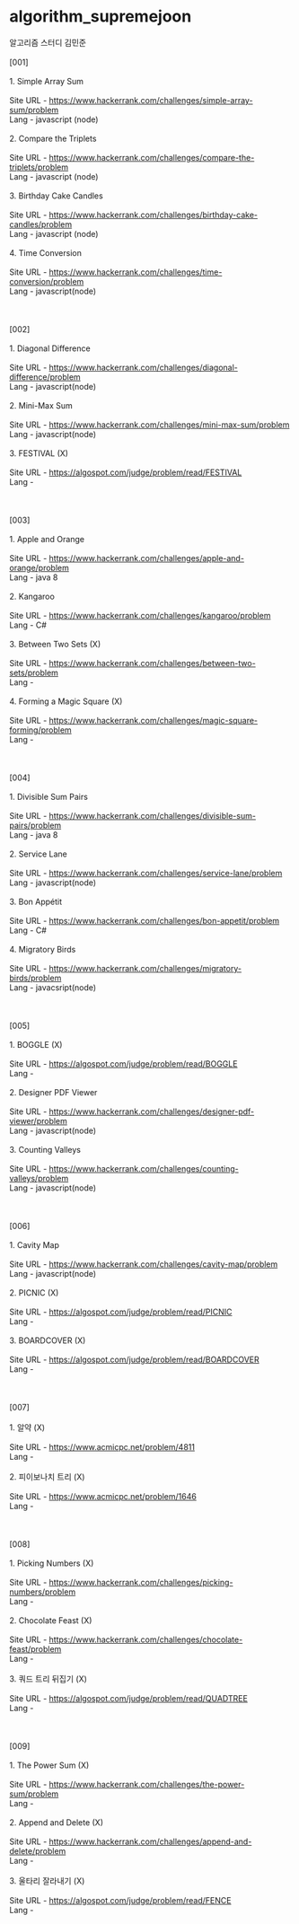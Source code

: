 # algorithm_supremejoon
알고리즘 스터디 김민준
<br/><br/>
[001] 
<br/><br/>
    1. Simple Array Sum <br/><br/>
        Site URL - https://www.hackerrank.com/challenges/simple-array-sum/problem <br/>
        Lang     - javascript (node) <br/><br/>
    2. Compare the Triplets <br/><br/>
        Site URL - https://www.hackerrank.com/challenges/compare-the-triplets/problem <br/>
        Lang     - javascript (node) <br/><br/>
    3. Birthday Cake Candles <br/><br/>
        Site URL - https://www.hackerrank.com/challenges/birthday-cake-candles/problem <br/>
        Lang     - javascript (node) <br/><br/>
    4. Time Conversion <br/><br/>
        Site URL - https://www.hackerrank.com/challenges/time-conversion/problem <br/>
        Lang     - javascript(node) <br/><br/>
<br/><br/>
[002] 
<br/><br/>
    1. Diagonal Difference <br/><br/>
        Site URL - https://www.hackerrank.com/challenges/diagonal-difference/problem <br/>
        Lang     - javascript(node) <br/><br/>
    2. Mini-Max Sum <br/><br/>
        Site URL - https://www.hackerrank.com/challenges/mini-max-sum/problem <br/>
        Lang     - javascript(node) <br/><br/>
    3. FESTIVAL (X) <br/><br/>
        Site URL - https://algospot.com/judge/problem/read/FESTIVAL <br/>
        Lang     - <br/><br/>
<br/><br/>
[003] 
<br/><br/>
    1. Apple and Orange <br/><br/>
        Site URL - https://www.hackerrank.com/challenges/apple-and-orange/problem <br/>
        Lang     - java 8 <br/><br/>
    2. Kangaroo <br/><br/>
        Site URL - https://www.hackerrank.com/challenges/kangaroo/problem <br/>
        Lang     - C# <br/><br/>
    3.  Between Two Sets (X) <br/><br/>
        Site URL - https://www.hackerrank.com/challenges/between-two-sets/problem <br/>
        Lang     - <br/><br/>
    4. Forming a Magic Square (X) <br/><br/>
        Site URL - https://www.hackerrank.com/challenges/magic-square-forming/problem <br/>
        Lang     - <br/><br/>
<br/><br/>
[004] 
<br/><br/>
    1. Divisible Sum Pairs <br/><br/>
        Site URL - https://www.hackerrank.com/challenges/divisible-sum-pairs/problem <br/>
        Lang     - java 8 <br/><br/>
    2. Service Lane <br/><br/>
        Site URL - https://www.hackerrank.com/challenges/service-lane/problem <br/>
        Lang     - javascript(node) <br/><br/>
    3. Bon Appétit <br/><br/>
        Site URL - https://www.hackerrank.com/challenges/bon-appetit/problem <br/>
        Lang     - C# <br/><br/>
    4. Migratory Birds <br/><br/>
        Site URL - https://www.hackerrank.com/challenges/migratory-birds/problem <br/>
        Lang     - javacsript(node) <br/><br/>
<br/><br/>
[005]
<br/><br/>
    1. BOGGLE (X) <br/><br/>
        Site URL - https://algospot.com/judge/problem/read/BOGGLE <br/>
        Lang     - <br/><br/>
    2. Designer PDF Viewer <br/><br/>
        Site URL - https://www.hackerrank.com/challenges/designer-pdf-viewer/problem <br/>
        Lang     - javascript(node) <br/><br/>
    3. Counting Valleys <br/><br/>
        Site URL - https://www.hackerrank.com/challenges/counting-valleys/problem <br/>
        Lang     - javascript(node) <br/><br/>
<br/><br/>
[006]
<br/><br/>
    1. Cavity Map <br/><br/>
        Site URL - https://www.hackerrank.com/challenges/cavity-map/problem <br/>
        Lang     - javascript(node) <br/><br/>
    2. PICNIC (X)  <br/><br/>
        Site URL - https://algospot.com/judge/problem/read/PICNIC <br/>
        Lang     - <br/><br/>
    3. BOARDCOVER (X)  <br/><br/>
        Site URL - https://algospot.com/judge/problem/read/BOARDCOVER <br/>
        Lang     - <br/><br/>
<br/><br/>
[007]
<br/><br/>
    1. 알약 (X) <br/><br/>
        Site URL - https://www.acmicpc.net/problem/4811 <br/>
        Lang     - <br/><br/>
    2. 피이보나치 트리 (X)  <br/><br/>
        Site URL - https://www.acmicpc.net/problem/1646 <br/>
        Lang     - <br/><br/>
<br/><br/>
[008]
<br/><br/>
    1. Picking Numbers (X) <br/><br/>
        Site URL - https://www.hackerrank.com/challenges/picking-numbers/problem <br/>
        Lang     - <br/><br/>
    2. Chocolate Feast (X)  <br/><br/>
        Site URL - https://www.hackerrank.com/challenges/chocolate-feast/problem <br/>
        Lang     - <br/><br/>
    3. 쿼드 트리 뒤집기 (X)  <br/><br/>
        Site URL - https://algospot.com/judge/problem/read/QUADTREE <br/>
        Lang     - <br/><br/>
<br/><br/>
[009]
<br/><br/>
    1. The Power Sum (X) <br/><br/>
        Site URL - https://www.hackerrank.com/challenges/the-power-sum/problem <br/>
        Lang     - <br/><br/>
    2. Append and Delete (X)  <br/><br/>
        Site URL - https://www.hackerrank.com/challenges/append-and-delete/problem <br/>
        Lang     - <br/><br/>
    3. 울타리 잘라내기 (X)  <br/><br/>
        Site URL - https://algospot.com/judge/problem/read/FENCE <br/>
        Lang     - <br/><br/>
        
        
